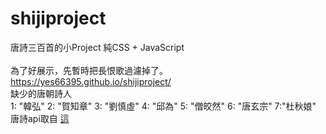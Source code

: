 # shijiproject
唐詩三百首的小Project 純CSS + JavaScript <br/>
<br/> 為了好展示，先暫時把長恨歌過濾掉了。 
https://yes66395.github.io/shijiproject/  <br/>
缺少的唐朝詩人  <br/>
            1: "韓弘"
            2: "賀知章"
            3: "劉慎虛"
            4: "邱為"
            5: "僧皎然"
            6: "唐玄宗"
            7:"杜秋娘"
  <br/>
  唐詩api取自 <a href='https://github.com/chinese-poetry/chinese-poetry'>這</a>
